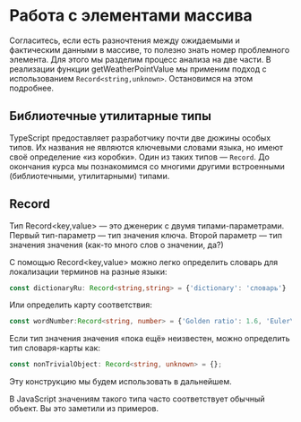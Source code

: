# Работа с элементами массива

Согласитесь, если есть разночтения между ожидаемыми и фактическим данными в массиве, то полезно знать номер проблемного элемента. Для этого мы разделим процесс анализа на две части. В реализации функции getWeatherPointValue мы применим подход с использованием `Record<string,unknown>`. Остановимся на этом подробнее.

## Библиотечные утилитарные типы

TypeScript предоставляет разработчику почти две дюжины особых типов. Их названия не являются ключевыми словами языка, но имеют своё определение «из коробки». Один из таких типов — `Record`. До окончания курса мы познакомимся со многими другими встроенными (библиотечными, утилитарными) типами.

## Record

Тип Record&lt;key,value&gt; — это дженерик с двумя типами-параметрами. Первый тип-параметр — тип значения ключа. Второй параметр — тип значения значения (как-то много слов о значении, да?)

С помощью Record<key,value> можно легко определить словарь для локализации терминов на разные языки:

```ts
const dictionaryRu: Record<string,string> = {'dictionary': 'словарь'}
```

Или определить карту соответствия:

```ts
const wordNumber:Record<string, number> = {'Golden ratio': 1.6, 'Euler\'s Number ': 2.7, 'Pi': 3.14};
```

Если тип значения значения «пока ещё» неизвестен, можно определить тип словаря-карты как:

```ts
const nonTrivialObject: Record<string, unknown> = {};
```

Эту конструкцию мы будем использовать в дальнейшем.

В JavaScript значениям такого типа часто соответствует обычный объект. Вы это заметили из примеров.
